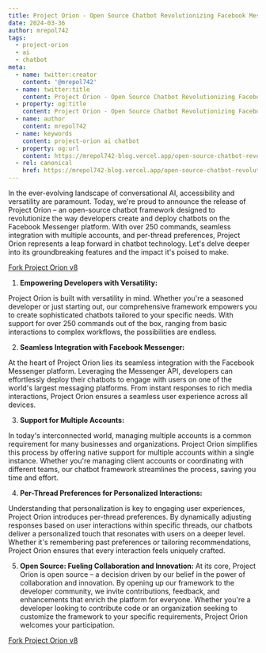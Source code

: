 ```yaml
---
title: Project Orion - Open Source Chatbot Revolutionizing Facebook Messenger
date: 2024-03-36
author: mrepol742
tags:
  - project-orion
  - ai
  - chatbot
meta:
  - name: twitter:creator
    content: '@mrepol742'
  - name: twitter:title
    content: Project Orion - Open Source Chatbot Revolutionizing Facebook Messenger
  - property: og:title
    content: Project Orion - Open Source Chatbot Revolutionizing Facebook Messenger
  - name: author
    content: mrepol742
  - name: keywords
    content: project-orion ai chatbot
  - property: og:url
    content: https://mrepol742-blog.vercel.app/open-source-chatbot-revolutionizing-facebook-messenger/
  - rel: canonical
    href: https://mrepol742-blog.vercel.app/open-source-chatbot-revolutionizing-facebook-messenger/
---
```


In the ever-evolving landscape of conversational AI, accessibility and versatility are paramount. Today, we're proud to announce the release of Project Orion – an open-source chatbot framework designed to revolutionize the way developers create and deploy chatbots on the Facebook Messenger platform. With over 250 commands, seamless integration with multiple accounts, and per-thread preferences, Project Orion represents a leap forward in chatbot technology. Let's delve deeper into its groundbreaking features and the impact it's poised to make.

[Fork Project Orion v8](https://github.com/mrepol742/project-orion)

1. **Empowering Developers with Versatility:**

Project Orion is built with versatility in mind. Whether you're a seasoned developer or just starting out, our comprehensive framework empowers you to create sophisticated chatbots tailored to your specific needs. With support for over 250 commands out of the box, ranging from basic interactions to complex workflows, the possibilities are endless.

2. **Seamless Integration with Facebook Messenger:**

At the heart of Project Orion lies its seamless integration with the Facebook Messenger platform. Leveraging the Messenger API, developers can effortlessly deploy their chatbots to engage with users on one of the world's largest messaging platforms. From instant responses to rich media interactions, Project Orion ensures a seamless user experience across all devices.

3. **Support for Multiple Accounts:**

In today's interconnected world, managing multiple accounts is a common requirement for many businesses and organizations. Project Orion simplifies this process by offering native support for multiple accounts within a single instance. Whether you're managing client accounts or coordinating with different teams, our chatbot framework streamlines the process, saving you time and effort.

4. **Per-Thread Preferences for Personalized Interactions:**

Understanding that personalization is key to engaging user experiences, Project Orion introduces per-thread preferences. By dynamically adjusting responses based on user interactions within specific threads, our chatbots deliver a personalized touch that resonates with users on a deeper level. Whether it's remembering past preferences or tailoring recommendations, Project Orion ensures that every interaction feels uniquely crafted.

5. **Open Source: Fueling Collaboration and Innovation:**
At its core, Project Orion is open source – a decision driven by our belief in the power of collaboration and innovation. By opening up our framework to the developer community, we invite contributions, feedback, and enhancements that enrich the platform for everyone. Whether you're a developer looking to contribute code or an organization seeking to customize the framework to your specific requirements, Project Orion welcomes your participation.

[Fork Project Orion v8](https://github.com/mrepol742/project-orion)